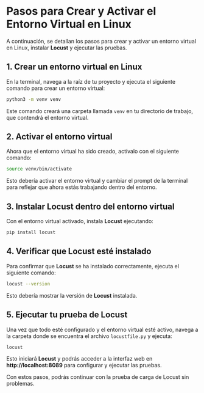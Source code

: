 # Pasos para Crear y Activar el Entorno Virtual en Linux

A continuación, se detallan los pasos para crear y activar un entorno virtual en Linux, instalar **Locust** y ejecutar las pruebas.

## 1. Crear un entorno virtual en Linux

En la terminal, navega a la raíz de tu proyecto y ejecuta el siguiente comando para crear un entorno virtual:

```bash
python3 -m venv venv
```

Este comando creará una carpeta llamada `venv` en tu directorio de trabajo, que contendrá el entorno virtual.

## 2. Activar el entorno virtual

Ahora que el entorno virtual ha sido creado, actívalo con el siguiente comando:

```bash
source venv/bin/activate
```

Esto debería activar el entorno virtual y cambiar el prompt de la terminal para reflejar que ahora estás trabajando dentro del entorno.

## 3. Instalar Locust dentro del entorno virtual

Con el entorno virtual activado, instala **Locust** ejecutando:

```bash
pip install locust
```

## 4. Verificar que Locust esté instalado

Para confirmar que **Locust** se ha instalado correctamente, ejecuta el siguiente comando:

```bash
locust --version
```

Esto debería mostrar la versión de **Locust** instalada.

## 5. Ejecutar tu prueba de Locust

Una vez que todo esté configurado y el entorno virtual esté activo, navega a la carpeta donde se encuentra el archivo `locustfile.py` y ejecuta:

```bash
locust
```

Esto iniciará **Locust** y podrás acceder a la interfaz web en **http://localhost:8089** para configurar y ejecutar las pruebas.

Con estos pasos, podrás continuar con la prueba de carga de Locust sin problemas.
